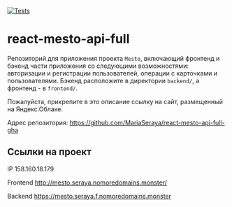 [![Tests](https://github.com/Alveek/react-mesto-api-full-gha/actions/workflows/tests.yml/badge.svg)](https://github.com/Alveek/react-mesto-api-full-gha/actions/workflows/tests.yml)

# react-mesto-api-full

Репозиторий для приложения проекта `Mesto`, включающий фронтенд и бэкенд части приложения со следующими возможностями: авторизации и регистрации пользователей, операции с карточками и пользователями. Бэкенд расположите в директории `backend/`, а фронтенд - в `frontend/`.

Пожалуйста, прикрепите в это описание ссылку на сайт, размещенный на Яндекс.Облаке.

Адрес репозитория: https://github.com/MariaSeraya/react-mesto-api-full-gha

## Ссылки на проект

IP 158.160.18.179

Frontend http://mesto.seraya.nomoredomains.monster/

Backend https://mesto.seraya.f.nomoredomains.monster
